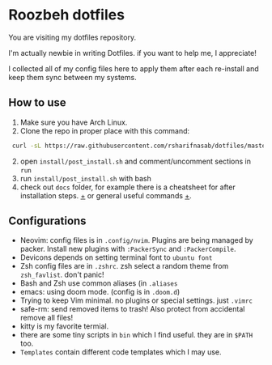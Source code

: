 # Roozbeh dotfiles

You are visiting my dotfiles repository.

I'm actually newbie in writing Dotfiles. if you want to help me, I appreciate!

I collected all of my config files here to apply them after each re-install and keep them sync between my systems.


## How to use
1. Make sure you have Arch Linux.
2. Clone the repo in proper place with this command:
```bash
 curl -sL https://raw.githubusercontent.com/rsharifnasab/dotfiles/master/install/dotfiles_cloner.sh | bash
```
2. open `install/post_install.sh` and comment/uncomment sections in `run`
3. run `install/post_install.sh` with bash
4. check out `docs` folder, for example there is a cheatsheet for after installation steps. [+](./docs/after_install.txt) or general useful commands [+](./docs/main.md).

## Configurations
+ Neovim: config files is in `.config/nvim`. Plugins are being managed by packer. Install new plugins with `:PackerSync` and `:PackerCompile`. 
+ Devicons depends on setting terminal font to `ubuntu font`
+ Zsh config files are in `.zshrc`. zsh select a random theme from `zsh_favlist`. don't panic!
+ Bash and Zsh use common aliases (in `.aliases`
+ emacs: using doom mode. (config is in `.doom.d`)
+ Trying to keep Vim minimal. no plugins or special settings. just `.vimrc` 
+ safe-rm: send removed items to trash! Also protect from accidental remove all files!
+ kitty is my favorite termial.
+ there are some tiny scripts in `bin` which I find useful. they are in `$PATH` too.
+ `Templates` contain different code templates which I may use.

